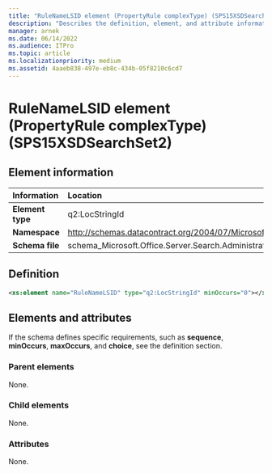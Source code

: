 ```yaml
---
title: "RuleNameLSID element (PropertyRule complexType) (SPS15XSDSearchSet2)"
description: "Describes the definition, element, and attribute information for the RuleNameLSID element (PropertyRule complexType) (SPS15XSDSearchSet2)."
manager: arnek
ms.date: 06/14/2022
ms.audience: ITPro
ms.topic: article
ms.localizationpriority: medium
ms.assetid: 4aaeb838-497e-eb8c-434b-05f8210c6cd7
---
```


# RuleNameLSID element (PropertyRule complexType) (SPS15XSDSearchSet2)



## Element information

| Information | Location |
|:-----|:-----|
|**Element type**|q2:LocStringId|
|**Namespace**|http://schemas.datacontract.org/2004/07/Microsoft.Office.Server.Search.Administration|
|**Schema file**|schema_Microsoft.Office.Server.Search.Administration.xsd|

## Definition

```XML
<xs:element name="RuleNameLSID" type="q2:LocStringId" minOccurs="0"></xs:element>

```

## Elements and attributes

If the schema defines specific requirements, such as **sequence**, **minOccurs**, **maxOccurs**, and **choice**, see the definition section.

### Parent elements

None.

### Child elements

None.

### Attributes

None.
